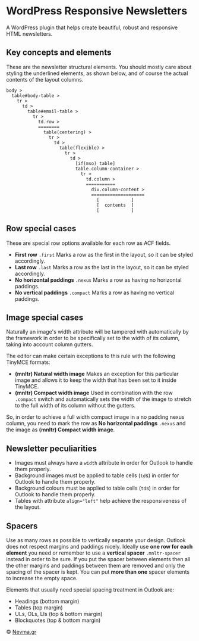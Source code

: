 # WordPress Responsive Newsletters

A WordPress plugin that helps create beautiful, robust and responsive HTML newsletters. 

## Key concepts and elements

These are the newsletter structural elements. You should mostly care about styling the underlined elements, as shown below, and of course the actual contents of the layout columns. 

```text
body >
  table#body-table >
    tr >
      td >
        table#email-table >
          tr >
            td.row > 
            ========
              table(centering) >
                tr > 
                  td > 
                    table(flexible) >
                      tr > 
                        td > 
                          [if(mso) table]
                          table.column-container >
                            tr >
                              td.column >
                              ===========
                                div.column-content >
                                ====================
                                  [            ]
                                  [  contents  ]
                                  [            ]
```

## Row special cases

These are special row options available for each row as ACF fields. 

 - **First row** `.first`
Marks a row as the first in the layout, so it can be styled accordingly.
 - **Last row** `.last`
Marks a row as the last in the layout, so it can be styled accordingly.
 - **No horizontal paddings** `.nexus`
Marks a row as having no horizontal paddings.
 - **No vertical paddings** `.compact`
Marks a row as having no vertical paddings.

## Image special cases

Naturally an image's width attribute will be tampered with automatically by the framework in order to be specifically set to the width of its column, taking into account column gutters. 

The editor can make certain exceptions to this rule with the following TinyMCE formats: 

 - **(mnltr) Natural width image**
Makes an exception for this particular image and allows it to keep the  width that has been set to it inside TinyMCE. 
 - **(mnltr) Compact width image**
Used in combination with the row `.compact` switch and automatically sets the width of the image to stretch to the full width of its column without the gutters. 

So, in order to achieve a full width compact image in a no padding nexus column, you need to mark the row as **No horizontal paddings** `.nexus` and the image as **(mnltr) Compact width image**. 

## Newsletter peculiarities

 - Images must always have a `width` attribute in order for Outlook to handle them properly. 
 - Background images must be applied to table cells (`td`s) in order for Outlook to handle them properly. 
 - Background colours must be applied to table cells (`td`s) in order for Outlook to handle them properly. 
 - Tables with attribute `align="left"` help achieve the responsiveness of the layout. 

## Spacers

Use as many rows as possible to vertically separate your design. Outlook does not respect margins and paddings nicely. Ideally use **one row for each element** you need or remember to use a **vertical spacer** `.mnltr-spacer` instead in order to be sure. If you put the spacer between elements then all the other margins and paddings between them are removed and only the spacing of the spacer is kept. You can put **more than one** spacer elements to increase the empty space. 

Elements that usually need special spacing treatment in Outlook are: 

 - Headings (bottom margin)
 - Tables (top margin)
 - ULs, OLs, LIs (top &amp; bottom margin)
 - Blockquotes (top &amp; bottom margin)

&copy; [Nevma.gr](https://nevma.gr)